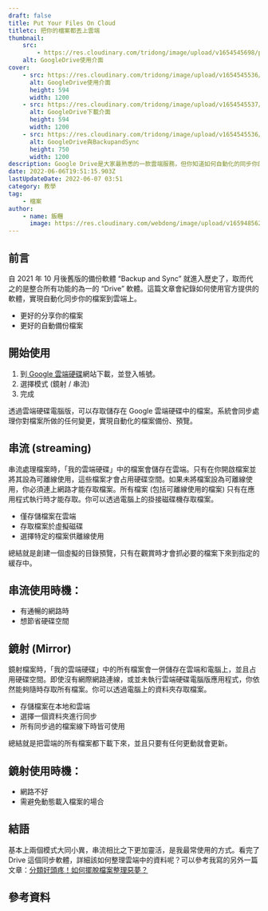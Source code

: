 ```yaml
---
draft: false
title: Put Your Files On Cloud
titletc: 把你的檔案都丟上雲端
thumbnail:
    src:
        - https://res.cloudinary.com/tridong/image/upload/v1654545698/post/put-your-files-on-cloud/GoogleDrive%E4%BD%BF%E7%94%A8%E4%BB%8B%E9%9D%A2%E5%AF%AC.webp
    alt: GoogleDrive使用介面
cover:
    - src: https://res.cloudinary.com/tridong/image/upload/v1654545536/post/put-your-files-on-cloud/GoogleDrive%E4%BD%BF%E7%94%A8%E4%BB%8B%E9%9D%A2.webp
      alt: GoogleDrive使用介面
      height: 594
      width: 1200
    - src: https://res.cloudinary.com/tridong/image/upload/v1654545537/post/put-your-files-on-cloud/GoogleDrive%E4%B8%8B%E8%BC%89.webp
      alt: GoogleDrive下載介面
      height: 594
      width: 1200
    - src: https://res.cloudinary.com/tridong/image/upload/v1654545536/post/put-your-files-on-cloud/GoogleDrive%E8%88%87BackupandSync.webp
      alt: GoogleDrive與BackupandSync
      height: 750
      width: 1200
description: Google Drive是大家最熟悉的一款雲端服務，但你知道如何自動化的同步你的檔案到雲端上嗎？更快速的備份、分享你的檔案，使用官方提供的軟體就能達成。
date: 2022-06-06T19:51:15.903Z
lastUpdateDate: 2022-06-07 03:51
category: 教學
tag:
    - 檔案
author:
    - name: 飯糰
      image: https://res.cloudinary.com/webdong/image/upload/v1659485626/global/riceball.png
---
```


## 前言

自 2021 年 10 月後舊版的備份軟體 “Backup and Sync” 就進入歷史了，取而代之的是整合所有功能的為一的 “Drive” 軟體。這篇文章會紀錄如何使用官方提供的軟體，實現自動化同步你的檔案到雲端上。

-   更好的分享你的檔案
-   更好的自動備份檔案

## 開始使用

1. 到<a href="https://www.google.com/drive/download/"> Google 雲端硬碟</a>網站下載，並登入帳號。
2. 選擇模式 (鏡射 / 串流)
3. 完成

透過雲端硬碟電腦版，可以存取儲存在 Google 雲端硬碟中的檔案。系統會同步處理你對檔案所做的任何變更，實現自動化的檔案備份、預覽。

## 串流 (streaming)

串流處理檔案時，「我的雲端硬碟」中的檔案會儲存在雲端。只有在你開啟檔案並將其設為可離線使用，這些檔案才會占用硬碟空間。如果未將檔案設為可離線使用，你必須連上網路才能存取檔案。所有檔案 (包括可離線使用的檔案) 只有在應用程式執行時才能存取。你可以透過電腦上的掛接磁碟機存取檔案。

-   僅存儲檔案在雲端
-   存取檔案於虛擬磁碟
-   選擇特定的檔案供離線使用

總結就是創建一個虛擬的目錄預覽，只有在觀賞時才會抓必要的檔案下來到指定的緩存中。

## 串流使用時機：

-   有通暢的網路時
-   想節省硬碟空間

## 鏡射 (Mirror)

鏡射檔案時，「我的雲端硬碟」中的所有檔案會一併儲存在雲端和電腦上，並且占用硬碟空間。即使沒有網際網路連線，或並未執行雲端硬碟電腦版應用程式，你依然能夠隨時存取所有檔案。你可以透過電腦上的資料夾存取檔案。

-   存儲檔案在本地和雲端
-   選擇一個資料夾進行同步
-   所有同步過的檔案線下時皆可使用

總結就是把雲端的所有檔案都下載下來，並且只要有任何更動就會更新。

## 鏡射使用時機：

-   網路不好
-   需避免動態載入檔案的場合

## 結語

基本上兩個模式大同小異，串流相比之下更加靈活，是我最常使用的方式。看完了 Drive 這個同步軟體，詳細該如何整理雲端中的資料呢？可以參考我寫的另外一篇文章：[分類好頭疼！如何擺脫檔案整理惡夢？ ](/post/management/fix-your-file-nightmare/)

## 參考資料
